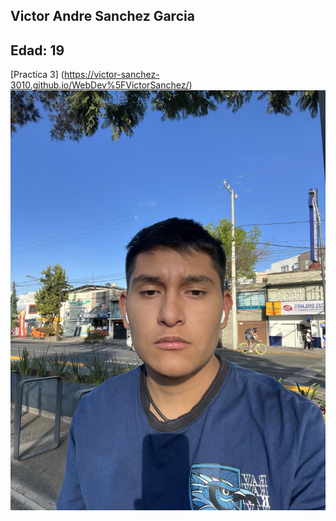 Victor Andre Sanchez Garcia 
---
Edad: 19
---
[Practica 3] (https://victor-sanchez-3010.github.io/WebDev%5FVictorSanchez/)
![Yo](./img/Yo.jpg)